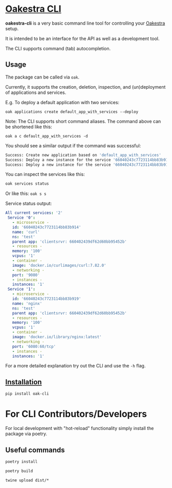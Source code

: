# [Oakestra CLI](https://github.com/oakestra/oakestra-cli)

**oakestra-cli** is a very basic command line tool for controlling your [Oakestra](https://github.com/oakestra/oakestra) setup. 

It is intended to be an interface for the API as well as a development tool.

The CLI supports command (tab) autocompletion.

## Usage
The package can be called via `oak`.

Currently, it supports the creation, deletion, inspection, and (un)deployment of applications and services.

E.g. To deploy a default application with two services:
```
oak applications create default_app_with_services --deploy
```
Note: The CLI supports short command aliases. The command above can be shortened like this:
```
oak a c default_app_with_services -d
```

You should see a similar output if the command was successful:
```bash
Success: Create new application based on 'default_app_with_services'
Success: Deploy a new instance for the service '66040243c7723114bb83b914'
Success: Deploy a new instance for the service '66040243c7723114bb83b919'
```
You can inspect the services like this:
```bash
oak services status
```
Or like this: `oak s s`

Service status output:
```yaml
All current services: '2'
 Service '0':
   - microservice -
   id: '66040243c7723114bb83b914'
   name: 'curl'
   ns: 'test'
   parent app: 'clientsrvr: 660402439df62d60bb95452b'
   - resources -
   memory: '100'
   vcpus: '1'
   - container -
   image: 'docker.io/curlimages/curl:7.82.0'
   - networking -
   port: '9080'
   - instances -
   instances: '1'
 Service '1':
   - microservice -
   id: '66040243c7723114bb83b919'
   name: 'nginx'
   ns: 'test'
   parent app: 'clientsrvr: 660402439df62d60bb95452b'
   - resources -
   memory: '100'
   vcpus: '1'
   - container -
   image: 'docker.io/library/nginx:latest'
   - networking -
   port: '6080:60/tcp'
   - instances -
   instances: '1'
```

For a more detailed explanation try out the CLI and use the `-h` flag.

## [Installation](https://pypi.org/project/oak-cli/)
```
pip install oak-cli
```

# For CLI Contributors/Developers
For local development with "hot-reload" functionality simply install the package via poetry.

## Useful commands

```bash
poetry install
```
```bash
poetry build
```
```
twine upload dist/*
```

